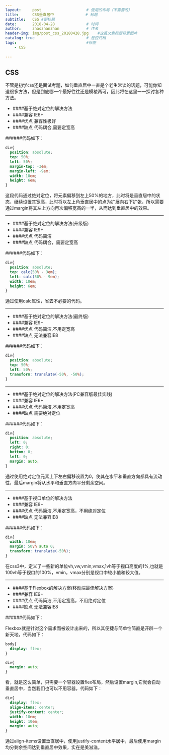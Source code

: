 ```yaml
---
layout:     post                    # 使用的布局（不需要改）
title:      CSS垂直居中              # 标题 
subtitle:   CSS #副标题
date:       2018-04-28              # 时间
author:     zhaozhanzhan            # 作者
header-img: img/post_css_20180428.jpg    #这篇文章标题背景图片
catalog: true                       # 是否归档
tags:                               #标签
    - CSS
    
---
```

## CSS
不管是初学`CSS`还是面试考题，如何垂直居中一直是个老生常谈的话题，可能你知道很多方法，但是到底哪一个最好往往还是模棱两可，因此将在这里一一探讨各种方法。

* ####基于绝对定位的解决方法
* ####兼容 IE6+
* ####优点 兼容性极好
* ####缺点 代码耦合,需要定宽高

######代码如下：
```css
div{ 
  position: absolute; 
  top: 50%;
  left: 50%;
  margin-top: -3em;
  margin-left: -9em;
  width: 18em;
  height: 6em;
}
```

这段代码通过绝对定位，将元素偏移到左上50%的地方，此时将是垂直居中的状态，继续设置其宽高，此时将以左上角垂直居中的点为扩展向右下扩张，所以需要通过margin将其左上方向再次偏移宽高的一半，从而达到垂直居中的效果。

***

* ####基于绝对定位的解决方法(升级版)
* ####兼容 IE9+
* ####优点 代码简洁
* ####缺点 代码耦合，需要定宽高

######代码如下：
```css
div{ 
  position: absolute;
  top: calc(50% - 3em);
  left: calc(50% - 9em);
  width: 18em;
  height: 6em;
}
```
通过使用calc属性，省去不必要的代码。

***

* ####基于绝对定位的解决方法(最终版)
* ####兼容 IE9+
* ####优点 代码简洁,不用定宽高
* ####缺点 无法兼容IE8

######代码如下：
```css
div{ 
  position: absolute;
  top: 50%;
  left: 50%;
  transform: translate(-50%, -50%);
}
```
***

* ####基于绝对定位的解决方法(PC兼容版最佳实践)
* ####兼容 IE6+
* ####优点 代码简洁,不用定宽高
* ####缺点 需要绝对定位

######代码如下：
```css
div{ 
  position: absolute;
  left: 0;
  right: 0;
  bottom: 0;
  left: 0;
  margin: auto;
}
```
通过使用绝对定位元素上下左右偏移设置为0，使其在水平和垂直方向都具有流动性，最后margin将从水平和垂直方向平分剩余空间。

***

* ####基于视口单位的解决方法
* ####兼容 IE9+
* ####优点 代码简洁,不用定宽高，不用绝对定位
* ####缺点 无法兼容IE8

######代码如下：
```css
div{ 
  width: 18em;
  margin: 50vh auto 0;
  transform: translate(-50%);
}
```
在css3中，定义了一些新的单位vh,vw,vmin,vmax,1vh等于视口高度的1%,也就是100vh等于视口的100%，vmin，vmax分别是视口中较小值和较大值。

***

* ####基于Flexbox的解决方案(移动端最佳解决方案)
* ####兼容 IE9+
* ####优点 代码简洁,不用定宽高，不用绝对定位
* ####缺点 无法兼容IE8

######代码如下：

Flexbox就是针对这个需求而被设计出来的，所以其便捷与简单性简直是开辟一个新天地，代码如下：

```css
body{
  display: flex;
}

div{
  margin: auto;
}
```

看，就是这么简单，只需要一个容器设置flex布局，然后设置margin,它就会自动垂直居中，当然我们也可以不用容器，代码如下：

```css
div{
  display: flex;
  align-items: center;
  justify-content: center;
  width: 18em;
  height: 10em;
  margin: auto;
}
```

通过align-items设置垂直居中，使用justify-content水平居中，最后使用margin均分剩余空间达到垂直居中效果，实在是美滋滋。
